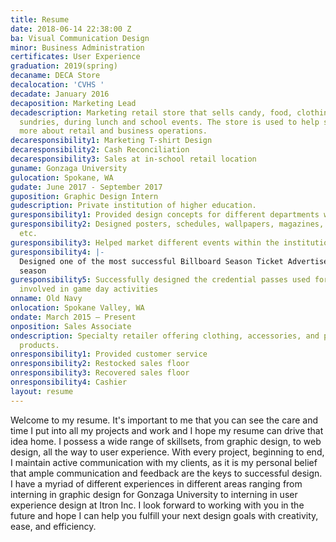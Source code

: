 ```yaml
---
title: Resume
date: 2018-06-14 22:38:00 Z
ba: Visual Communication Design
minor: Business Administration
certificates: User Experience
graduation: 2019(spring)
decaname: DECA Store
decalocation: 'CVHS '
decadate: January 2016
decaposition: Marketing Lead
decadescription: Marketing retail store that sells candy, food, clothing, and other
  sundries, during lunch and school events. The store is used to help students learn
  more about retail and business operations.
decaresponsibility1: Marketing T-shirt Design
decaresponsibility2: Cash Reconciliation
decaresponsibility3: Sales at in-school retail location
guname: Gonzaga University
gulocation: Spokane, WA
gudate: June 2017 - September 2017
guposition: Graphic Design Intern
gudescription: Private institution of higher education.
guresponsibility1: Provided design concepts for different departments within the university
guresponsibility2: Designed posters, schedules, wallpapers, magazines, billboards,
  etc.
guresponsibility3: Helped market different events within the institution and the community
guresponsibility4: |-
  Designed one of the most successful Billboard Season Ticket Advertisements for the fall sports
  season
guresponsibility5: Successfully designed the credential passes used for all personnel
  involved in game day activities
onname: Old Navy
onlocation: Spokane Valley, WA
ondate: March 2015 – Present
onposition: Sales Associate
ondescription: Specialty retailer offering clothing, accessories, and personal care
  products.
onresponsibility1: Provided customer service
onresponsibility2: Restocked sales floor
onresponsibility3: Recovered sales floor
onresponsibility4: Cashier
layout: resume
---
```


Welcome to my resume. It's important to me that you can see the care and time I put into all my projects and work and I hope my resume can drive that idea home. I possess a wide range of skillsets, from graphic design, to web design, all the way to user experience. With every project, beginning to end, I maintain active communication with my clients, as it is my personal belief that ample communication and feedback are the keys to successful design. I have a myriad of different experiences in different areas ranging from interning in graphic design for Gonzaga University to interning in user experience design at Itron Inc. I look forward to working with you in the future and hope I can help you fulfill your next design goals with creativity, ease, and efficiency.